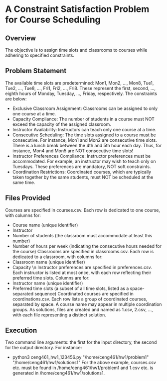 # A Constraint Satisfaction Problem for Course Scheduling 

## Overview

The objective is to assign time slots and classrooms to courses while adhering to specified constraints.

## Problem Statement

The available time slots are predetermined: Mon1, Mon2, ..., Mon8, Tue1, Tue2, ..., Tue8, ..., Fri1, Fri2, ..., Fri8. 
These represent the first, second, ..., eighth hours of Monday, Tuesday, ..., Friday, respectively.
The constraints are below:
- Exclusive Classroom Assignment: Classrooms can be assigned to only one course at a time.
- Capacity Compliance: The number of students in a course must NOT exceed the capacity of the assigned classroom.
- Instructor Availability: Instructors can teach only one course at a time.
- Consecutive Scheduling: The time slots assigned to a course must be consecutive. For instance, Mon1 and Mon2 are consecutive time slots.
There is a lunch break between the 4th and 5th hour each day. Thus, for instance, Mon4 and Mon5 are NOT consecutive time slots!
- Instructor Preferences Compliance: Instructor preferences must be accommodated. For example, an instructor may wish to teach only on Tuesdays. These preferences are mandatory, NOT soft constraints.
- Coordination Restrictions: Coordinated courses, which are typically taken together by the same students, must NOT be scheduled at the same time.

## Files Provided  

Courses are specified in courses.csv. Each row is dedicated to one course, with columns for:
- Course name (unique identifier)
- Instructor
- Number of students (the classroom must accommodate at least this number)
- Number of hours per week (indicating the consecutive hours needed for the course)
Classrooms are specified in classrooms.csv. Each row is dedicated to a classroom, with columns for:
- Classroom name (unique identifier)
- Capacity \n
Instructor preferences are specified in preferences.csv. Each instructor is listed at most once, with each row reflecting their preferred time slots. Columns are for:
- Instructor name (unique identifier)
- Preferred time slots (a subset of all time slots, listed as a space-separated sequence)
Coordinated courses are specified in coordinations.csv. Each row lists a group of coordinated courses, separated by space. A course name may appear in multiple coordination groups.
As solutions, files are created and named as 1.csv, 2.csv, ..., with each file representing a distinct solution.

## Execution
Two command line arguments: the first for the input directory, the second for the output directory. For instance:
- python3 ceng461_hw1_123456.py "/home/ceng461/hw1/problem1" "/home/ceng461/hw1/solutions1"
For the above example, courses.csv etc. must be found in /home/ceng461/hw1/problem1 and 1.csv etc. is generated in /home/ceng461/hw1/solutions1.
